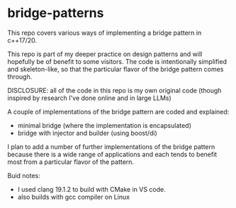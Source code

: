 # bridge-patterns

This repo covers various ways of implementing a bridge pattern in c++17/20.

This repo is part of my deeper practice on design patterns and will hopefully be of benefit to some visitors.
The code is intentionally simplified and skeleton-like, so that the particular flavor of the bridge pattern comes through.

DISCLOSURE: all of the code in this repo is my own original code (though inspired by research I've done online and in large LLMs)

A couple of implementations of the bridge pattern are coded and explained:

- minimal bridge (where the implementation is encapsulated)
- bridge with injector and builder (using boost/di)

I plan to add a number of further implementations of the bridge pattern because there is a wide range of applications and each tends to benefit most from a particular flavor of the pattern.

Buid notes:

- I used clang 19.1.2 to build with CMake in VS code.
- also builds with gcc compiler on Linux
